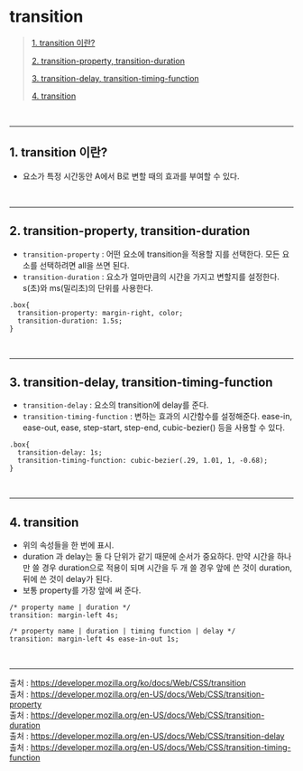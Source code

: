 # transition

> [1. transition 이란?](#1-transition-이란)
>
> [2. transition-property, transition-duration](#2-transition-property-transition-duration)
>
> [3. transition-delay, transition-timing-function](#3-transition-delay-transition-timing-function)
>
> [4. transition](#4-transition)

<br><hr>

## 1. transition 이란?

- 요소가 특정 시간동안 A에서 B로 변할 때의 효과를 부여할 수 있다.

<br><hr>

## 2. transition-property, transition-duration

- `transition-property` : 어떤 요소에 transition을 적용할 지를 선택한다. 모든 요소를 선택하려면 all을 쓰면 된다.
- `transition-duration` : 요소가 얼마만큼의 시간을 가지고 변할지를 설정한다. s(초)와 ms(밀리초)의 단위를 사용한다.

```
.box{
  transition-property: margin-right, color;
  transition-duration: 1.5s;
}
```

<br><hr>

## 3. transition-delay, transition-timing-function

- `transition-delay` : 요소의 transition에 delay를 준다.
- `transition-timing-function` : 변하는 효과의 시간함수를 설정해준다. ease-in, ease-out, ease, step-start, step-end, cubic-bezier() 등을 사용할 수 있다.

```
.box{
  transition-delay: 1s;
  transition-timing-function: cubic-bezier(.29, 1.01, 1, -0.68);
}
```

<br><hr>

## 4. transition

- 위의 속성들을 한 번에 표시.
- duration 과 delay는 둘 다 단위가 같기 때문에 순서가 중요하다. 만약 시간을 하나만 쓸 경우 duration으로 적용이 되며 시간을 두 개 쓸 경우 앞에 쓴 것이 duration, 뒤에 쓴 것이 delay가 된다.
- 보통 property를 가장 앞에 써 준다.

```
/* property name | duration */
transition: margin-left 4s;

/* property name | duration | timing function | delay */
transition: margin-left 4s ease-in-out 1s;
```

<br><hr>

출처 : https://developer.mozilla.org/ko/docs/Web/CSS/transition  
출처 : https://developer.mozilla.org/en-US/docs/Web/CSS/transition-property  
출처 : https://developer.mozilla.org/en-US/docs/Web/CSS/transition-duration  
출처 : https://developer.mozilla.org/en-US/docs/Web/CSS/transition-delay  
출처 : https://developer.mozilla.org/en-US/docs/Web/CSS/transition-timing-function
